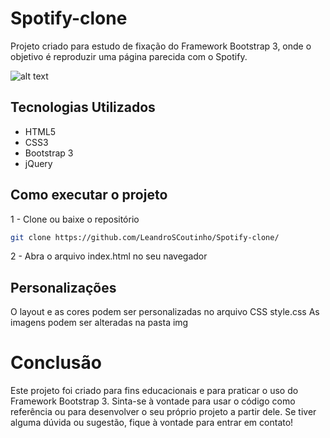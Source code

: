 # Spotify-clone
Projeto criado para estudo de fixação do Framework Bootstrap 3, onde o objetivo é reproduzir uma página parecida com o Spotify.

![alt text](https://github.com/LeandroSCoutinho/Spotify-clone/blob/master/media/Spotify.gif)

## Tecnologias Utilizados
* HTML5
* CSS3
* Bootstrap 3
* jQuery

## Como executar o projeto

1 - Clone ou baixe o repositório

```bash
git clone https://github.com/LeandroSCoutinho/Spotify-clone/
```
2 - Abra o arquivo index.html no seu navegador

## Personalizações
O layout e as cores podem ser personalizadas no arquivo CSS style.css
As imagens podem ser alteradas na pasta img  

# Conclusão
Este projeto foi criado para fins educacionais e para praticar o uso do Framework Bootstrap 3. Sinta-se à vontade para usar o código como referência ou para desenvolver o seu próprio projeto a partir dele. Se tiver alguma dúvida ou sugestão, fique à vontade para entrar em contato!
